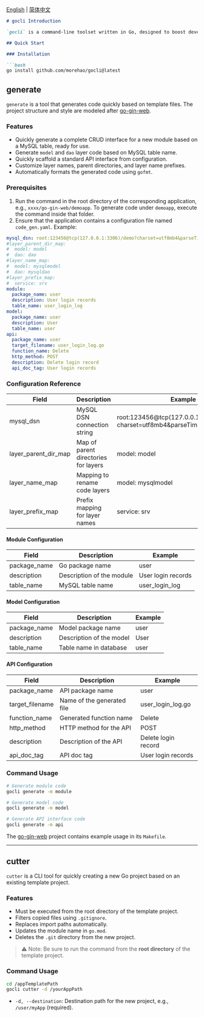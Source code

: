 [English](./README.md) | [简体中文](./README_cn.md)

````markdown
# gocli Introduction

`gocli` is a command-line toolset written in Go, designed to boost development efficiency. It currently includes features for **code generation** and **quick project scaffolding**.

## Quick Start

### Installation

```bash
go install github.com/morehao/gocli@latest
````

## generate

`generate` is a tool that generates code quickly based on template files. The project structure and style are modeled after [go-gin-web](https://github.com/morehao/go-gin-web).

### Features

* Quickly generate a complete CRUD interface for a new module based on a MySQL table, ready for use.
* Generate `model` and `dao` layer code based on MySQL table name.
* Quickly scaffold a standard API interface from configuration.
* Customize layer names, parent directories, and layer name prefixes.
* Automatically formats the generated code using `gofmt`.

### Prerequisites

1. Run the command in the root directory of the corresponding application, e.g., `xxxx/go-gin-web/demoapp`. To generate code under `demoapp`, execute the command inside that folder.
2. Ensure that the application contains a configuration file named `code_gen.yaml`. Example:

```yaml
mysql_dsn: root:123456@tcp(127.0.0.1:3306)/demo?charset=utf8mb4&parseTime=True&loc=Local
#layer_parent_dir_map:
#  model: model
#  dao: dao
#layer_name_map:
#  model: mysqlmodel
#  dao: mysqldao
#layer_prefix_map:
#  service: srv
module:
  package_name: user
  description: User login records
  table_name: user_login_log
model:
  package_name: user
  description: User
  table_name: user
api:
  package_name: user
  target_filename: user_login_log.go
  function_name: Delete
  http_method: POST
  description: Delete login record
  api_doc_tag: User login records
```

### Configuration Reference

| Field                   | Description                          | Example                                                                          |
| ----------------------- | ------------------------------------ | -------------------------------------------------------------------------------- |
| mysql\_dsn              | MySQL DSN connection string          | root:123456\@tcp(127.0.0.1:3306)/demo?charset=utf8mb4\&parseTime=True\&loc=Local |
| layer\_parent\_dir\_map | Map of parent directories for layers | model: model                                                                     |
| layer\_name\_map        | Mapping to rename code layers        | model: mysqlmodel                                                                |
| layer\_prefix\_map      | Prefix mapping for layer names       | service: srv                                                                     |

#### Module Configuration

| Field         | Description               | Example            |
| ------------- | ------------------------- | ------------------ |
| package\_name | Go package name           | user               |
| description   | Description of the module | User login records |
| table\_name   | MySQL table name          | user\_login\_log   |

#### Model Configuration

| Field         | Description              | Example |
| ------------- | ------------------------ | ------- |
| package\_name | Model package name       | user    |
| description   | Description of the model | User    |
| table\_name   | Table name in database   | user    |

#### API Configuration

| Field            | Description                | Example             |
| ---------------- | -------------------------- | ------------------- |
| package\_name    | API package name           | user                |
| target\_filename | Name of the generated file | user\_login\_log.go |
| function\_name   | Generated function name    | Delete              |
| http\_method     | HTTP method for the API    | POST                |
| description      | Description of the API     | Delete login record |
| api\_doc\_tag    | API doc tag                | User login records  |

### Command Usage

```bash
# Generate module code
gocli generate -m module

# Generate model code
gocli generate -m model

# Generate API interface code
gocli generate -m api
```

The [go-gin-web](https://github.com/morehao/go-gin-web) project contains example usage in its `Makefile`.

---

## cutter

`cutter` is a CLI tool for quickly creating a new Go project based on an existing template project.

### Features

* Must be executed from the root directory of the template project.
* Filters copied files using `.gitignore`.
* Replaces import paths automatically.
* Updates the module name in `go.mod`.
* Deletes the `.git` directory from the new project.

> ⚠️ Note: Be sure to run the command from the **root directory** of the template project.

### Command Usage

```bash
cd /appTemplatePath
gocli cutter -d /yourAppPath
```

* `-d, --destination`: Destination path for the new project, e.g., `/user/myApp` (required).

